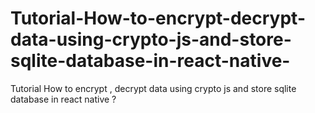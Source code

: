 # Tutorial-How-to-encrypt-decrypt-data-using-crypto-js-and-store-sqlite-database-in-react-native-
Tutorial How to encrypt , decrypt data using crypto js and store sqlite database in react native ?
